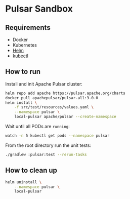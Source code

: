# Pulsar Sandbox

## Requirements
- Docker
- Kubernetes
- [Helm](https://helm.sh/)
- [kubectl](https://kubernetes.io/docs/tasks/tools/)

## How to run
Install and init Apache Pulsar cluster:

```bash
helm repo add apache https://pulsar.apache.org/charts
docker pull apachepulsar/pulsar-all:3.0.0
helm install \
    -f src/test/resources/values.yaml \
    --namespace pulsar \
    local-pulsar apache/pulsar --create-namespace
```

Wait until all PODs are `running`:
```bash
watch -n 5 kubectl get pods --namespace pulsar
```

From the root directory run the unit tests:
```bash
./gradlew :pulsar:test --rerun-tasks
```

## How to clean up

```bash
helm uninstall \
    --namespace pulsar \
    local-pulsar
```